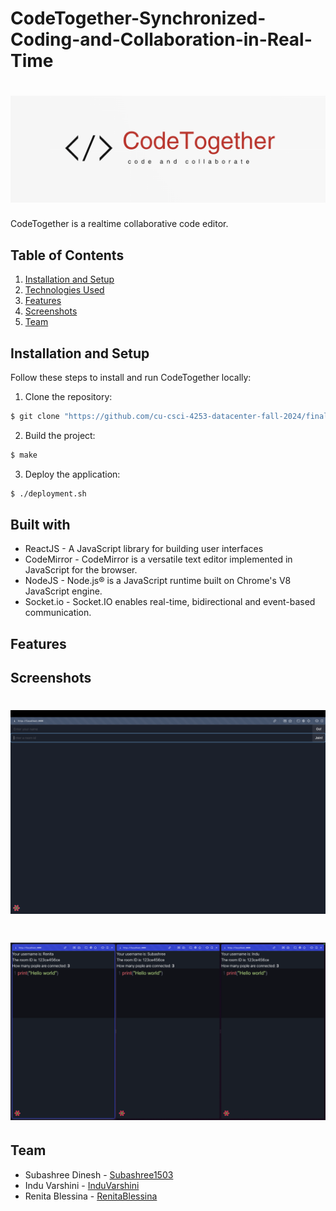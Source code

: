 # CodeTogether-Synchronized-Coding-and-Collaboration-in-Real-Time

# ![CodeTogether Logo](img/logo.png)


CodeTogether is a realtime collaborative code editor.


## Table of Contents
1. [Installation and Setup](#installation-and-setup)
2. [Technologies Used](#built-with)
3. [Features](#features)
4. [Screenshots](#screenshots)
5. [Team](#team)


## Installation and Setup

Follow these steps to install and run CodeTogether locally:

1. Clone the repository:
```bash
$ git clone "https://github.com/cu-csci-4253-datacenter-fall-2024/finalproject-team-99.git"
```
2. Build the project:
```bash
$ make
```
3. Deploy the application:
```bash
$ ./deployment.sh
```

## Built with
- ReactJS - A JavaScript library for building user interfaces
- CodeMirror - CodeMirror is a versatile text editor implemented in JavaScript for the browser.
- NodeJS - Node.js® is a JavaScript runtime built on Chrome's V8 JavaScript engine.
- Socket.io - Socket.IO enables real-time, bidirectional and event-based communication.

## Features

## Screenshots

# ![Home Page](img/home-page.png)

# ![Output](img/output.png)


## Team
- Subashree Dinesh - [Subashree1503](https://github.com/Subashree1503)
- Indu Varshini - [InduVarshini](https://github.com/InduVarshini)
- Renita Blessina - [RenitaBlessina](https://github.com/RenitaBlessina)



